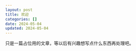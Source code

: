 ```yaml
---
layout: post
title: 欢迎
categories: []
date: 2024-05-04
updated: 2024-05-04
---
```


只是一篇占位用的文章，等以后有兴趣想写点什么东西再处理吧。

<!-- more -->

